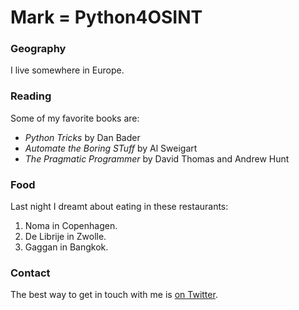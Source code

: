# Mark = Python4OSINT

### Geography

I live somewhere in Europe.

### Reading

Some of my favorite books are:

- *Python Tricks* by Dan Bader  
- *Automate the Boring STuff* by Al Sweigart  
- *The Pragmatic Programmer* by David Thomas and Andrew Hunt 

### Food

Last night I dreamt about eating in these restaurants:

1. Noma in Copenhagen.
2. De Librije in Zwolle.
3. Gaggan in Bangkok.

### Contact

The best way to get in touch with me is [on Twitter](https://twitter.com/python4osint).
